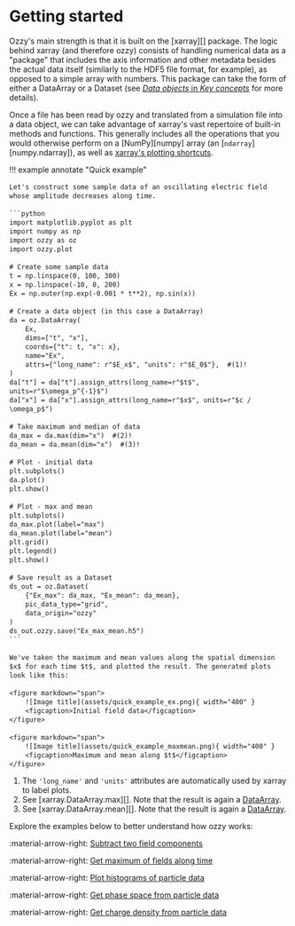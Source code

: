 # Getting started

Ozzy's main strength is that it is built on the [xarray][] package. The logic behind xarray (and therefore ozzy) consists of handling numerical data as a "package" that includes the axis information and other metadata besides the actual data itself (similarly to the HDF5 file format, for example), as opposed to a simple array with numbers. This package can take the form of either a DataArray or a Dataset (see [*Data objects* in *Key concepts*](../key-concepts.md#data-objects) for more details).

Once a file has been read by ozzy and translated from a simulation file into a data object, we can take advantage of xarray's vast repertoire of built-in methods and functions. This generally includes all the operations that you would otherwise perform on a [NumPy][numpy] array (an [`ndarray`][numpy.ndarray]), as well as [xarray's plotting shortcuts](https://docs.xarray.dev/en/stable/user-guide/plotting.html).


!!! example annotate "Quick example"

    Let's construct some sample data of an oscillating electric field whose amplitude decreases along time. 

    ```python
    import matplotlib.pyplot as plt
    import numpy as np
    import ozzy as oz
    import ozzy.plot

    # Create some sample data
    t = np.linspace(0, 100, 300)
    x = np.linspace(-10, 0, 200)
    Ex = np.outer(np.exp(-0.001 * t**2), np.sin(x))

    # Create a data object (in this case a DataArray)
    da = oz.DataArray(
        Ex,
        dims=["t", "x"],
        coords={"t": t, "x": x},
        name="Ex",
        attrs={"long_name": r"$E_x$", "units": r"$E_0$"},  #(1)!
    )
    da["t"] = da["t"].assign_attrs(long_name=r"$t$", units=r"$\omega_p^{-1}$")
    da["x"] = da["x"].assign_attrs(long_name=r"$x$", units=r"$c / \omega_p$")

    # Take maximum and median of data
    da_max = da.max(dim="x")  #(2)!
    da_mean = da.mean(dim="x")  #(3)!

    # Plot - initial data
    plt.subplots()
    da.plot()
    plt.show()

    # Plot - max and mean
    plt.subplots()
    da_max.plot(label="max")
    da_mean.plot(label="mean")
    plt.grid()
    plt.legend()
    plt.show()

    # Save result as a Dataset
    ds_out = oz.Dataset(
        {"Ex_max": da_max, "Ex_mean": da_mean},
        pic_data_type="grid", 
        data_origin="ozzy"
    )
    ds_out.ozzy.save("Ex_max_mean.h5")
    ```

    We've taken the maximum and mean values along the spatial dimension $x$ for each time $t$, and plotted the result. The generated plots look like this:

    <figure markdown="span">
        ![Image title](assets/quick_example_ex.png){ width="400" }
        <figcaption>Initial field data</figcaption>
    </figure>

    <figure markdown="span">
        ![Image title](assets/quick_example_maxmean.png){ width="400" }
        <figcaption>Maximum and mean along $t$</figcaption>
    </figure>


1.  The `'long_name'` and `'units'` attributes are automatically used by xarray to label plots.
2.  See [xarray.DataArray.max][]. Note that the result is again a [DataArray](key-concepts.md#DataArray).
3.  See [xarray.DataArray.mean][]. Note that the result is again a [DataArray](key-concepts.md#DataArray).


Explore the examples below to better understand how ozzy works:

:material-arrow-right: [Subtract two field components](subtract-two-field-components.md)

:material-arrow-right: [Get maximum of fields along time](max-along-time.md)

:material-arrow-right: [Plot histograms of particle data](histograms.md)

:material-arrow-right: [Get phase space from particle data](phase-space.md)

:material-arrow-right: [Get charge density from particle data](charge-density.md)

